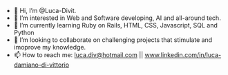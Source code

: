 - 👋 Hi, I’m @Luca-Divit.
- 👀 I’m interested in Web and Software developing, AI and all-around tech.
- 🌱 I’m currently learning Ruby on Rails, HTML, CSS, Javascript, SQL and Python
- 💞️ I’m looking to collaborate on challenging projects that stimulate and imoprove my knowledge.
- 📫 How to reach me: luca.div@hotmail.com || www.linkedin.com/in/luca-damiano-di-vittorio

<!---
Luca-Divit/Luca-Divit is a ✨ special ✨ repository because its `README.md` (this file) appears on your GitHub profile.
You can click the Preview link to take a look at your changes.
--->

